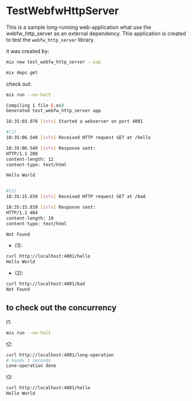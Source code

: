 # TestWebfwHttpServer

This is a sample long-running web-application what use the webfw_http_server
as an external dependency.
This application is created to test the `webfw_http_server` library.


it was created by:
```sh
mix new test_webfw_http_server --sup
```

```sh
mix deps.get
```



check out:
```sh
mix run --no-halt

Compiling 1 file (.ex)
Generated test_webfw_http_server app

18:35:03.976 [info] Started a webserver on port 4001

#(1)
18:35:06.540 [info] Received HTTP request GET at /hello

18:35:06.549 [info] Response sent:
HTTP/1.1 200
content-length: 12
content-type: text/html

Hello World


#(2)
18:35:15.839 [info] Received HTTP request GET at /bad

18:35:15.839 [info] Response sent:
HTTP/1.1 404
content-length: 10
content-type: text/html

Not Found
```


- (1):
```sh
curl http://localhost:4001/hello
Hello World
```

- (2):
```sh
curl http://localhost:4001/bad
Not Found
```


## to check out the concurrency

t1:
```sh
mix run --no-halt
```

t2:
```sh
curl http://localhost:4001/long-operation
# hands 3 seconds
Lone-operation done
```

t3:
```sh
curl http://localhost:4001/hello
Hello World
```

